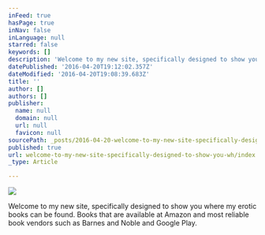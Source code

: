 ```yaml
---
inFeed: true
hasPage: true
inNav: false
inLanguage: null
starred: false
keywords: []
description: 'Welcome to my new site, specifically designed to show you where my erotic books can be found. Books that are available at Amazon and most reliable book vendors such as Barnes and Noble and Google Play. '
datePublished: '2016-04-20T19:12:02.357Z'
dateModified: '2016-04-20T19:08:39.683Z'
title: ''
author: []
authors: []
publisher:
  name: null
  domain: null
  url: null
  favicon: null
sourcePath: _posts/2016-04-20-welcome-to-my-new-site-specifically-designed-to-show-you-wh.md
published: true
url: welcome-to-my-new-site-specifically-designed-to-show-you-wh/index.html
_type: Article

---
```

![](https://the-grid-user-content.s3-us-west-2.amazonaws.com/ef8623c4-49b8-455a-86b4-7b6367666d70.jpg)

Welcome to my new site, specifically designed to show you where my erotic books can be found. Books that are available at Amazon and most reliable book vendors such as Barnes and Noble and Google Play.